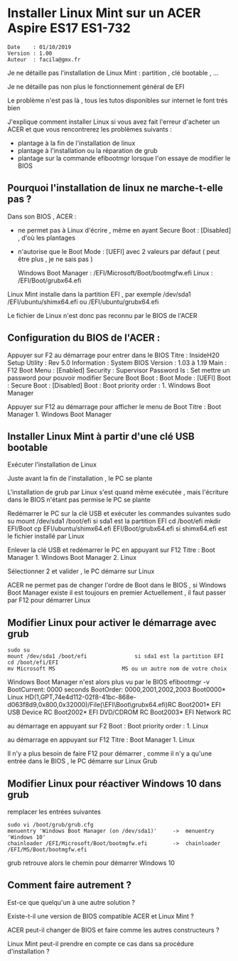 # Installer Linux Mint sur un ACER Aspire ES17 ES1-732
	Date    : 01/10/2019
	Version : 1.00
	Auteur  : facila@gmx.fr

Je ne détaille pas l'installation de Linux Mint : partition , clé bootable , ... 

Je ne détaille pas non plus le fonctionnement général de EFI

Le problème n'est pas là , tous les tutos disponibles sur internet le font trés bien

J'explique comment installer Linux si vous avez fait l'erreur d'acheter un ACER et que vous rencontrerez les problèmes suivants :

- plantage à la fin de l'installation de linux
- plantage à l'installation ou la réparation de grub
- plantage sur la commande efibootmgr lorsque l'on essaye de modifier le BIOS

## Pourquoi l'installation de linux ne marche-t-elle pas ?
Dans son BIOS , ACER :
- ne permet pas à Linux d'écrire , même en ayant Secure Boot : [Disabled] , d'où les plantages
- n'autorise que le Boot Mode : [UEFI] avec 2 valeurs par défaut ( peut être plus , je ne sais pas )

	Windows Boot Manager 	: /EFI/Microsoft/Boot/bootmgfw.efi
	Linux					: /EFI/Boot/grubx64.efi

Linux Mint installe dans la partition EFI , par exemple /dev/sda1
	/EFI/ubuntu/shimx64.efi ou /EFI/ubuntu/grubx64.efi

Le fichier de Linux n'est donc pas reconnu par le BIOS de l'ACER

## Configuration du BIOS de l'ACER :
Appuyer sur F2 au démarrage pour entrer dans le BIOS
	Titre       : InsideH20 Setup Utility : Rev 5.0
	Information : System BIOS Version     : 1.03 à 1.19
	Main        : F12 Boot Menu           : [Enabled]
	Security    : Supervisor Password Is  : Set	mettre un password pour pouvoir modifier Secure Boot
	Boot        : Boot Mode               : [UEFI]
	Boot        : Secure Boot             : [Disabled]
	Boot        : Boot priority order     : 1. Windows Boot Manager

Appuyer sur F12 au démarrage pour afficher le menu de Boot
	Titre : Boot Manager
	1. Windows Boot Manager
	
## Installer Linux Mint à partir d'une clé USB bootable
Exécuter l'installation de Linux

Juste avant la fin de l'installation , le PC se plante

L'installation de grub par Linux s'est quand même exécutée , mais l'écriture dans le BIOS n'étant pas permise le PC se plante

Redémarrer le PC sur la clé USB et exécuter les commandes suivantes
	sudo su
	mount /dev/sda1 /boot/efi				si sda1 est la partition EFI
	cd /boot/efi
	mkdir EFI/Boot
	cp EFI/ubuntu/shimx64.efi EFI/Boot/grubx64.efi		si shimx64.efi est le fichier installé par Linux
	
Enlever la clé USB et redémarrer le PC en appuyant sur F12
	Titre : Boot Manager
	1. Windows Boot Manager
	2. Linux

Sélectionner 2 et valider , le PC démarre sur Linux

ACER ne permet pas de changer l'ordre de Boot dans le BIOS , si Windows Boot Manager existe il est toujours en premier 
Actuellement , il faut passer par F12 pour démarrer Linux

## Modifier Linux pour activer le démarrage avec grub
	sudo su
	mount /dev/sda1 /boot/efi				si sda1 est la partition EFI
	cd /boot/efi/EFI
	mv Microsoft MS						MS ou un autre nom de votre choix

Windows Boot Manager n'est alors plus vu par le BIOS
	efibootmgr -v
	BootCurrent: 0000 seconds
	BootOrder: 0000,2001,2002,2003
	Boot0000\* Linux HD(1,GPT,74e4d112-02f8-41bc-868e-d063f8d9,0x800,0x32000)/File(\EFI\Boot\grubx64.efi)RC
	Boot2001\* EFI USB Device	RC
	Boot2002\* EFI DVD/CDROM	RC
	Boot2003\* EFI Network	 RC

au démarrage en appuyant sur F2
	Boot        : Boot priority order     : 1. Linux

au démarrage en appuyant sur F12
	Titre : Boot Manager
	1. Linux
	
Il n'y a plus besoin de faire F12 pour démarrer , comme il n'y a qu'une entrée dans le BIOS , le PC démarre sur Linux Grub	

## Modifier Linux pour réactiver Windows 10 dans grub

remplacer les entrées suivantes

	sudo vi /boot/grub/grub.cfg
	menuentry 'Windows Boot Manager (on /dev/sda1)' 	->	menuentry 'Windows 10'
	chainloader /EFI/Microsoft/Boot/bootmgfw.efi		->	chainloader /EFI/MS/Boot/bootmgfw.efi

grub retrouve alors le chemin pour démarrer Windows 10

## Comment faire autrement ?

Est-ce que quelqu'un à une autre solution ?

Existe-t-il une version de BIOS compatible ACER et Linux Mint ?

ACER peut-il changer de BIOS et faire comme les autres constructeurs ?

Linux Mint peut-il prendre en compte ce cas dans sa procédure d'installation ?
